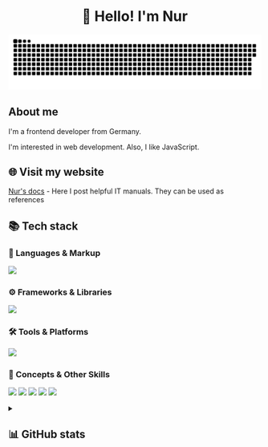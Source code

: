 <h1 align="center">👋 Hello! I'm Nur </h1>

<p align="center">
 <img width="600" src="assets/github-snake.svg" alt="snake"/>
</p>

## About me

I'm a frontend developer from Germany.

I'm interested in web development. Also, I like JavaScript.


## 🌐 Visit my website
[Nur's docs](https://themartisuper.github.io/) - Here I post helpful IT manuals. They can be used as references

<h2><b>📚 Tech stack</b></h2>
<p>
  <h3>🧠 Languages & Markup </h3>
  <img src="https://skillicons.dev/icons?i=js,ts,html,css,py,md&perline=7" />
  <h3>⚙️ Frameworks & Libraries</h3>
  <img src="https://skillicons.dev/icons?i=react,nodejs,nestjs,django,&perline=7" />
  <h3>🛠️ Tools & Platforms</h3>
  <img src="https://skillicons.dev/icons?i=git,github,webpack,vscode,pycharm,obsidian,windows&perline=7" />
  <h3>🎨 Concepts & Other Skills</h3>
  <span><img src="https://img.shields.io/badge/OOP-00599C?style=for-the-badge&logo=c"></span>
  <span><img src="https://img.shields.io/badge/REST_API-02569B?style=for-the-badge&logo=swagger"></span>
  <span><img src="https://img.shields.io/badge/JSON-000000?style=for-the-badge&logo=json"></span>
  <span><img src="https://img.shields.io/badge/Responsive_Design-FF6F00?style=for-the-badge&logo=responsive"></span>
  <span><img src="https://img.shields.io/badge/DOM_Manipulation-303030?style=for-the-badge&logo=javascript"></span>
  <br>
</p>

<details align="left">
  <summary><h2><b>📊 GitHub stats</b></h2></summary>
    <img src="https://github-readme-stats.vercel.app/api/top-langs/?username=themartisuper&theme=dracula&layout=compact&hide_border=true&bg_color=00000000" />
    <br>
    <img src="https://github-readme-stats.vercel.app/api?username=themartisuper&count_private=true&show_icons=true&theme=dracula&hide_border=true&bg_color=00000000" />
  </p>
</details>